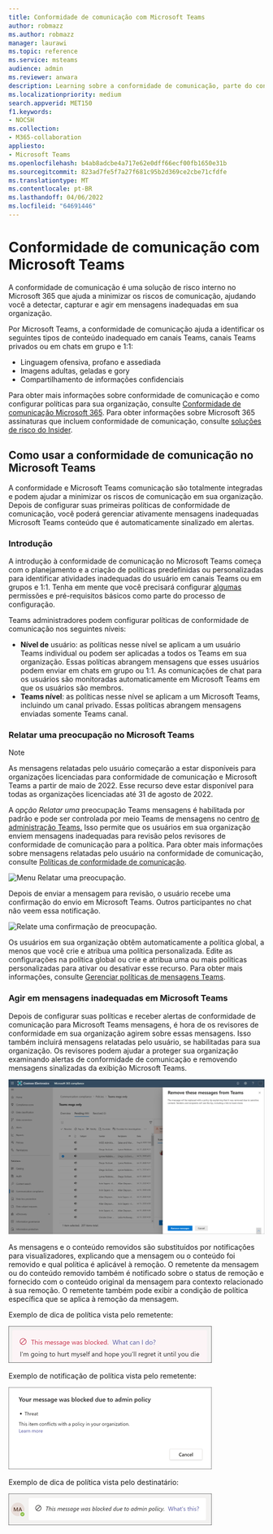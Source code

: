 ```yaml
---
title: Conformidade de comunicação com Microsoft Teams
author: robmazz
ms.author: robmazz
manager: laurawi
ms.topic: reference
ms.service: msteams
audience: admin
ms.reviewer: anwara
description: Learning sobre a conformidade de comunicação, parte do conjunto de soluções de risco interno, da perspectiva Microsoft Teams (isso faz parte da funcionalidade de conformidade de comunicação M365).
ms.localizationpriority: medium
search.appverid: MET150
f1.keywords:
- NOCSH
ms.collection:
- M365-collaboration
appliesto:
- Microsoft Teams
ms.openlocfilehash: b4ab8adcbe4a717e62e0dff66ecf00fb1650e31b
ms.sourcegitcommit: 823ad7fe5f7a27f681c95b2d369ce2cbe71cfdfe
ms.translationtype: MT
ms.contentlocale: pt-BR
ms.lasthandoff: 04/06/2022
ms.locfileid: "64691446"
---
```

# <a name="communication-compliance-with-microsoft-teams"></a>Conformidade de comunicação com Microsoft Teams

A conformidade de comunicação é uma solução de risco interno no Microsoft 365 que ajuda a minimizar os riscos de comunicação, ajudando você a detectar, capturar e agir em mensagens inadequadas em sua organização.

Por Microsoft Teams, a conformidade de comunicação ajuda a identificar os [](/microsoft-365/compliance/communication-compliance-feature-reference) seguintes tipos de conteúdo inadequado em canais Teams, canais Teams privados ou em chats em grupo e 1:1:

- Linguagem ofensiva, profano e assediada
- Imagens adultas, geladas e gory
- Compartilhamento de informações confidenciais

Para obter mais informações sobre conformidade de comunicação e como configurar políticas para sua organização, consulte [Conformidade de comunicação Microsoft 365](/microsoft-365/compliance/communication-compliance). Para obter informações sobre Microsoft 365 assinaturas que incluem conformidade de comunicação, consulte [soluções de risco do Insider](/microsoft-365/compliance/insider-risk-solution-overview#communication-compliance).

## <a name="how-to-use-communication-compliance-in-microsoft-teams"></a>Como usar a conformidade de comunicação no Microsoft Teams

A conformidade e Microsoft Teams comunicação são totalmente integradas e podem ajudar a minimizar os riscos de comunicação em sua organização. Depois de configurar suas primeiras políticas de conformidade de comunicação, você poderá gerenciar ativamente mensagens inadequadas Microsoft Teams conteúdo que é automaticamente sinalizado em alertas.

### <a name="getting-started"></a>Introdução

A introdução à conformidade de comunicação no Microsoft Teams começa com o planejamento e [](/microsoft-365/compliance/communication-compliance-plan) a criação de políticas predefinidas ou personalizadas para identificar atividades inadequadas do usuário em canais Teams ou em grupos e 1:1. Tenha em mente que você precisará configurar [algumas](/microsoft-365/compliance/communication-compliance-configure) permissões e pré-requisitos básicos como parte do processo de configuração.

Teams administradores podem configurar políticas de conformidade de comunicação nos seguintes níveis:

- **Nível de** usuário: as políticas nesse nível se aplicam a um usuário Teams individual ou podem ser aplicadas a todos os Teams em sua organização. Essas políticas abrangem mensagens que esses usuários podem enviar em chats em grupo ou 1:1. As comunicações de chat para os usuários são monitoradas automaticamente em Microsoft Teams em que os usuários são membros.
- **Teams nível**: as políticas nesse nível se aplicam a um Microsoft Teams, incluindo um canal privado. Essas políticas abrangem mensagens enviadas somente Teams canal.

### <a name="report-a-concern-in-microsoft-teams"></a>Relatar uma preocupação no Microsoft Teams

>[!NOTE]
>As mensagens relatadas pelo usuário começarão a estar disponíveis para organizações [](/microsoft-365/compliance/communication-compliance-configure#subscriptions-and-licensing) licenciadas para conformidade de comunicação e Microsoft Teams a partir de maio de 2022. Esse recurso deve estar disponível para todas as organizações licenciadas até 31 de agosto de 2022.

A *opção Relatar uma* preocupação Teams mensagens é habilitada por padrão e pode ser controlada por meio Teams de mensagens no centro [de administração Teams.](/microsoftteams/manage-teams-in-modern-portal) Isso permite que os usuários em sua organização enviem mensagens inadequadas para revisão pelos revisores de conformidade de comunicação para a política. Para obter mais informações sobre mensagens relatadas pelo usuário na conformidade de comunicação, consulte [Políticas de conformidade de comunicação](/microsoft-365/compliance/communication-compliance-policies#user-reported-messages-policy).

![Menu Relatar uma preocupação.](./media/communication-compliance-report-a-concern-full-menu.png)

Depois de enviar a mensagem para revisão, o usuário recebe uma confirmação do envio em Microsoft Teams. Outros participantes no chat não veem essa notificação.

![Relate uma confirmação de preocupação.](./media/communication-compliance-report-a-concern.png)

Os usuários em sua organização obtêm automaticamente a política global, a menos que você crie e atribua uma política personalizada. Edite as configurações na política global ou crie e atribua uma ou mais políticas personalizadas para ativar ou desativar esse recurso. Para obter mais informações, consulte [Gerenciar políticas de mensagens Teams](/microsoftteams/messaging-policies-in-teams).

### <a name="act-on-inappropriate-messages-in-microsoft-teams"></a>Agir em mensagens inadequadas em Microsoft Teams

Depois de configurar suas políticas e receber alertas de conformidade de comunicação para Microsoft Teams mensagens, é hora de os revisores de conformidade em sua organização agirem sobre essas mensagens. Isso também incluirá mensagens relatadas pelo usuário, se habilitadas para sua organização. Os revisores podem ajudar a proteger sua organização examinando alertas de conformidade de comunicação e removendo mensagens sinalizadas da exibição Microsoft Teams.

![Remova uma mensagem no Teams.](./media/communication-compliance-remove-teams-message.png)

As mensagens e o conteúdo removidos são substituídos por notificações para visualizadores, explicando que a mensagem ou o conteúdo foi removido e qual política é aplicável à remoção. O remetente da mensagem ou do conteúdo removido também é notificado sobre o status de remoção e fornecido com o conteúdo original da mensagem para contexto relacionado à sua remoção. O remetente também pode exibir a condição de política específica que se aplica à remoção da mensagem.

Exemplo de dica de política vista pelo remetente:

![Dica de política para o remetente.](./media/communication-compliance-warning-1.png)

Exemplo de notificação de política vista pelo remetente:

![Informações de condição de política para o remetente.](./media/communication-compliance-warning-2.png)

Exemplo de dica de política vista pelo destinatário:

![Dica de política para o destinatário.](./media/communication-compliance-warning-3.png)